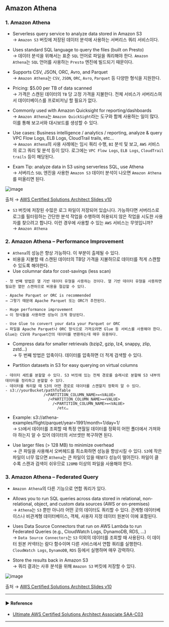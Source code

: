 ## Amazon Athena
### 1. Amazon Athena
- Serverless query service to analyze data stored in Amazon S3  
→ `Amazon S3` 버킷에 저장된 데이터 분석에 사용하는 서버리스 쿼리 서비스이다.

- Uses standard SQL language to query the files (built on Presto)  
→ 데이터 분석을 위해서는 표준 `SQL` 언어로 파일을 쿼리해야 한다. `Amazon Athena`는 `SQL` 언어를 사용하는 `Presto` 엔진에 빌드되기 때문이다.

- Supports CSV, JSON, ORC, Avro, and Parquet  
→ `Amazon Athena`는 `CSV`, `JSON`, `ORC`, `Avro`, `Parquet` 등 다양한 형식을 지원한다.

- Pricing: $5.00 per TB of data scanned  
→ 가격은 스캔된 데이터의 `TB` 당 고정 가격을 지불한다. 전체 서비스가 서버리스여서 데이터베이스를 프로비저닝 할 필요가 없다.

- Commonly used with Amazon Quicksight for reporting/dashboards  
→ `Amazon Athena`는 `Amazon QuickSight`라는 도구와 함께 사용하는 일이 많다. 이를 통해 보고서와 대시보드를 생성할 수 있다.

- Use cases: Business intelligence / analytics / reporting, analyze & query VPC Flow Logs, ELB Logs, CloudTrail trails, etc...  
→ `Amazon Athena`의 사용 사례에는 임시 쿼리 수행, `BI` 분석 및 보고, `AWS` 서비스의 로그 쿼리 및 분석 등이 있다. 로그에는 `VPC Flow Logs`, `ELB Logs`, `CloudTrail trails` 등이 해당된다.

- Exam Tip: analyze data in S3 using serverless SQL, use Athena  
→ 서버리스 `SQL` 엔진을 사용한 `Amazon S3` 데이터 분석이 나오면 `Amazon Athena`를 떠올리면 된다.

![image](https://user-images.githubusercontent.com/97398071/235933334-e090bd58-8510-4db1-8119-4da0a70ae6f8.png)

출처 → [AWS Certified Solutions Architect Slides v10](https://courses.datacumulus.com/downloads/certified-solutions-architect-pn9/)

- `S3` 버킷에 저장된 수많은 로그 파일이 저장되어 있습니다. 가능하다면 서버리스로 로그를 필터링하는 간단한 분석 작업을 수행하여 허용되지 않은 작업을 시도한 사용자를 찾으려고 합니다. 이런 경우에 사용할 수 있는 `AWS` 서비스는 무엇입니까?  
→ `Amazon Athena`


### 2. Amazon Athena – Performance Improvement
- `Athena`의 성능은 향상 가능하다. 이 부분이 출제될 수 있다.
- 비용을 지불할 때 스캔된 데이터의 TB당 가격을 지불하므로 데이터를 적게 스캔할 수 있도록 해야한다.
- Use columnar data for cost-savings (less scan)
~~~
- 첫 번째 방법은 열 기반 데이터 유형을 사용하는 것이다. 열 기반 데이터 유형을 사용하면 필요한 열만 스캔하므로 비용을 절감할 수 있다.

- Apache Parquet or ORC is recommended
→ 그렇기 때문에 Apache Parquet 또는 ORC가 추천된다.

- Huge performance improvement
→ 이 형식들을 사용하면 성능이 크게 향상된다.

- Use Glue to convert your data your Parquet or ORC
→ 파일을 Apache Parquet나 ORC 형식으로 가져오려면 Glue 등 서비스를 사용해야 한다. Glue는 CSV와 Parquet간의 데이터를 변환하는데 매우 유용하다.
~~~

- Compress data for smaller retrievals (bzip2, gzip, lz4, snappy, zlip, zstd…)  
→ 두 번째 방법은 압축이다. 데이터를 압축하면 더 적게 검색할 수 있다.

- Partition datasets in S3 for easy querying on virtual columns
~~~
- 데이터 세트를 분할할 수 있다. S3 버킷에 있는 전체 경로를 슬래시로 분할해 S3 내부의 데이터를 정리하고 분할할 수 있다.
- 데이터를 쿼리할 때 S3의 어떤 경로로 데이터를 스캔할지 정확히 알 수 있다.
- s3://yourBucket/pathToTable
                 /<PARTITION_COLUMN_NAME>=<VALUE>
                   /<PARTITION_COLUMN_NAME>=<VALUE>
                     /<PARTITION_COLUMN_NAME>=<VALUE>
                       /etc…
~~~

- Example: s3://athena-examples/flight/parquet/year=1991/month=1/day=1/  
→ `S3`에서 데이터를 조회할 때 특정 연월일 데이터를 정확히 어떤 폴더에서 가져와야 하는지 알 수 있어 데이터의 서브셋만 복구하면 된다. 

- Use larger files (> 128 MB) to minimize overhead  
→ 큰 파일을 사용해서 오버헤드를 최소화하면 성능을 향상시킬 수 있다. `S3`에 작은 파일이 너무 많으면 `Athena`는 큰 파일이 있을 때보다 성능이 떨어진다. 파일이 클 수록 스캔과 검색이 쉬우므로 `128MB` 이상의 파일을 사용해야 한다.

### 3. Amazon Athena – Federated Query
- `Amazon Athena`의 다른 기능으로 연합 쿼리가 있다.

- Allows you to run SQL queries across data stored in relational, non-relational, object, and custom data sources (AWS or on-premises)  
→ `Athena`는 `S3` 뿐만 아니라 어떤 곳의 데이터도 쿼리할 수 있다. 관계형 데이터베이스나 비관계형 데이터베이스, 객체, 사용자 지정 데이터 원본이 이에 포함된다.

- Uses Data Source Connectors that run on AWS Lambda to run Federated Queries (e.g., CloudWatch Logs, DynamoDB, RDS, …)  
→ `Data Source Connectors`는 `S3` 이외의 데이터를 조회할 때 사용된다. 이 데이터 원본 커넥터는 람다 함수이며 다른 서비스에서 연합 쿼리를 실행한다. `CloudWatch Logs`, `DynamoDB`, `RDS` 등에서 실행하며 매우 강력하다.

- Store the results back in Amazon S3  
→ 쿼리 결과는 사후 분석을 위해 `Amazon S3` 버킷에 저장할 수 있다.

![image](https://user-images.githubusercontent.com/97398071/235933923-ced44246-8797-467e-9853-8d1603f59535.png)

출처 → [AWS Certified Solutions Architect Slides v10](https://courses.datacumulus.com/downloads/certified-solutions-architect-pn9/)

---
#### ▶ Reference
- [Ultimate AWS Certified Solutions Architect Associate SAA-C03](https://www.udemy.com/course/aws-certified-solutions-architect-associate-saa-c03/)
---